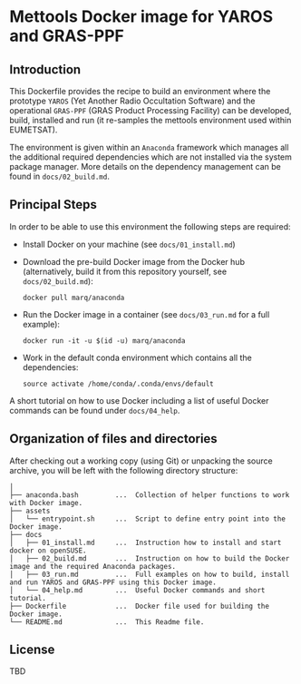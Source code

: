 Mettools Docker image for YAROS and GRAS-PPF
============================================


Introduction
------------

This Dockerfile provides the recipe to build an environment where the prototype
`YAROS` (Yet Another Radio Occultation Software) and the operational `GRAS-PPF`
(GRAS Product Processing Facility) can be developed, build, installed and run
(it re-samples the mettools environment used within EUMETSAT).

The environment is given within an `Anaconda` framework which manages all the
additional required dependencies which are not installed via the system package
manager. More details on the dependency management can be found in `docs/02_build.md`.


Principal Steps
---------------

In order to be able to use this environment the following steps are required:

 - Install Docker on your machine (see `docs/01_install.md`)

 - Download the pre-build Docker image from the Docker hub (alternatively,
   build it from this repository yourself, see `docs/02_build.md`):
   ~~~~
   docker pull marq/anaconda
   ~~~~

 - Run the Docker image in a container (see `docs/03_run.md` for a full example):
   ~~~~
   docker run -it -u $(id -u) marq/anaconda
   ~~~~

 - Work in the default conda environment which contains all the dependencies:
   ~~~~
   source activate /home/conda/.conda/envs/default
   ~~~~

A short tutorial on how to use Docker including a list of useful Docker
commands can be found under `docs/04_help`.


Organization of files and directories
-------------------------------------

After checking out a working copy (using Git) or unpacking the source archive,
you will be left with the following directory structure:

    │
    ├── anaconda.bash         ...  Collection of helper functions to work with Docker image.
    ├── assets
    │   └── entrypoint.sh     ...  Script to define entry point into the Docker image.
    ├── docs
    │   ├── 01_install.md     ...  Instruction how to install and start docker on openSUSE.
    │   ├── 02_build.md       ...  Instruction on how to build the Docker image and the required Anaconda packages.
    │   ├── 03_run.md         ...  Full examples on how to build, install and run YAROS and GRAS-PPF using this Docker image.
    │   └── 04_help.md        ...  Useful Docker commands and short tutorial.
    ├── Dockerfile            ...  Docker file used for building the Docker image.
    └── README.md             ...  This Readme file.

License
-------

TBD


